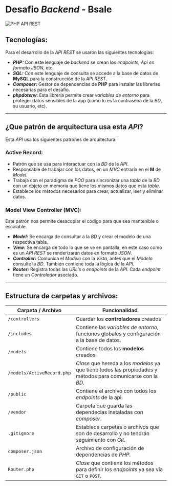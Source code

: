 # Desafio _Backend_ - **Bsale** 

![PHP API REST](https://2.bp.blogspot.com/-8S0LVYAxT-M/WHGAUwDNGzI/AAAAAAAAB_U/jmlnEz0mmPkz4meyYocDPhLDS72DXY1AwCLcB/s1600/API-Using-PHP.jpg)

## Tecnologías:
Para el desarrollo de la _API REST_ se usaron las siguientes tecnologías:
- **_PHP:_** Con este lenguaje de _backend_ se crean los _endpoints_, _Api en formato JSON_, etc.
- **_SQL:_** Con este lenguaje de consulta se accede a la base de datos de **MySQL** para la construcción de la _API REST_.
- **_Composer:_** Gestor de dependencias de **PHP** para instalar las librerías necesarias para el desafío.
- **_phpdotenv_**: Esta librería permite crear _variables de entorno_ para proteger datos sensibles de la app (como lo es la contraseña de la _BD_, su usuario, etc).

---

## ¿Que patrón de arquitectura usa esta *_API_*?
Esta _API_ usa los siguientes patrones de arquitectura:

### Active Record:
- Patrón que se usa para interactuar con la _BD_ de la _API_.
- Responsable de trabajar con los datos, en un _MVC_ entraría en el **M** de _Model_.
- Trabaja con el paradigma de _POO_ para sincronizar una _tabla_ de la _BD_ con un objeto en memoria que tiene los mismos datos que esta _tabla_.
- Establece los métodos necesarios para crear, actualizar, leer y eliminar datos.
### Model View Controller (MVC):
Este patrón nos permite desacoplar el código para que sea mantenible o escalable.

- **_Model:_** Se encarga de consultar a la _BD_ y crear el modelo de una respectiva tabla.
- **_View:_** Se encarga de todo lo que se ve en pantalla, en este caso como es un _API REST_ se renderizarán datos en formato _JSON_.
- **_Controller_:** Comunica el _Modelo_ con la _Vista_, antes que el _Modelo_ consulte la _BD_. También contiene toda la lógica de la _API_.
- **_Router:_** Registra todas las _URL's_ o _endpoints_ de la _API_. Cada _endpoint_ tiene un _Controlador_ asociado.

---
## Estructura de carpetas y archivos:

| Carpeta / Archivo | Funcionalidad | 
| --------- | --------- | 
| `/controllers`        | Guardar los **controladores** creados
| `/includes`         | Contiene las _variables de entorno_, funciones globales y configuración a la base de datos.         
| `/models`         | Contiene todos los **modelos** creados        
| `/models/ActiveRecord.php` | _Clase_ que hereda a los _modelos_ ya que tiene todos las propiedades y métodos para comunicarse con la _BD_.       
| `/public`         | Contiene el archivo con todos los _endpoints_ de la api.        
| `/vendor`         | Carpeta que guarda las dependecias instaladas con _composer_.        
| `.gitignore`         | Establece carpetas o archivos que son de desarrollo y no tendrán seguimiento con _Git_.        
| `composer.json`         | Archivo de configuración de dependencias de _PHP_.        
| `Router.php`         | _Clase_ que contiene los métodos para definir los _endpoints_ ya sea vía `GET` o `POST`.   

